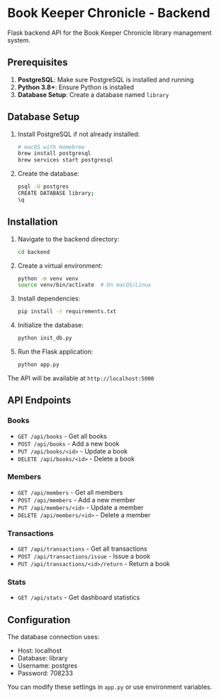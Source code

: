 # Book Keeper Chronicle - Backend

Flask backend API for the Book Keeper Chronicle library management system.

## Prerequisites

1. **PostgreSQL**: Make sure PostgreSQL is installed and running
2. **Python 3.8+**: Ensure Python is installed
3. **Database Setup**: Create a database named `library`

## Database Setup

1. Install PostgreSQL if not already installed:
   ```bash
   # macOS with Homebrew
   brew install postgresql
   brew services start postgresql
   ```

2. Create the database:
   ```bash
   psql -U postgres
   CREATE DATABASE library;
   \q
   ```

## Installation

1. Navigate to the backend directory:
   ```bash
   cd backend
   ```

2. Create a virtual environment:
   ```bash
   python -m venv venv
   source venv/bin/activate  # On macOS/Linux
   ```

3. Install dependencies:
   ```bash
   pip install -r requirements.txt
   ```

4. Initialize the database:
   ```bash
   python init_db.py
   ```

5. Run the Flask application:
   ```bash
   python app.py
   ```

The API will be available at `http://localhost:5000`

## API Endpoints

### Books
- `GET /api/books` - Get all books
- `POST /api/books` - Add a new book
- `PUT /api/books/<id>` - Update a book
- `DELETE /api/books/<id>` - Delete a book

### Members
- `GET /api/members` - Get all members
- `POST /api/members` - Add a new member
- `PUT /api/members/<id>` - Update a member
- `DELETE /api/members/<id>` - Delete a member

### Transactions
- `GET /api/transactions` - Get all transactions
- `POST /api/transactions/issue` - Issue a book
- `PUT /api/transactions/<id>/return` - Return a book

### Stats
- `GET /api/stats` - Get dashboard statistics

## Configuration

The database connection uses:
- Host: localhost
- Database: library
- Username: postgres
- Password: 708233

You can modify these settings in `app.py` or use environment variables.